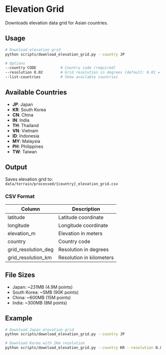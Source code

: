 # Elevation Grid

Downloads elevation data grid for Asian countries.

## Usage

```bash
# Download elevation grid
python scripts/download_elevation_grid.py --country JP

# Options
--country CODE           # Country code (required)
--resolution 0.02        # Grid resolution in degrees (default: 0.01 = ~1km)
--list-countries         # Show available countries
```

## Available Countries

- **JP**: Japan
- **KR**: South Korea  
- **CN**: China
- **IN**: India
- **TH**: Thailand
- **VN**: Vietnam
- **ID**: Indonesia
- **MY**: Malaysia
- **PH**: Philippines
- **TW**: Taiwan

## Output

Saves elevation grid to: `data/terrain/processed/{country}_elevation_grid.csv`

### CSV Format

| Column | Description |
|--------|-------------|
| latitude | Latitude coordinate |
| longitude | Longitude coordinate |
| elevation_m | Elevation in meters |
| country | Country code |
| grid_resolution_deg | Resolution in degrees |
| grid_resolution_km | Resolution in kilometers |

## File Sizes

- Japan: ~231MB (4.9M points)
- South Korea: ~5MB (90K points)
- China: ~600MB (15M points)
- India: ~300MB (8M points)

## Example

```bash
# Download Japan elevation grid
python scripts/download_elevation_grid.py --country JP

# Download Korea with 2km resolution
python scripts/download_elevation_grid.py --country KR --resolution 0.02
```
